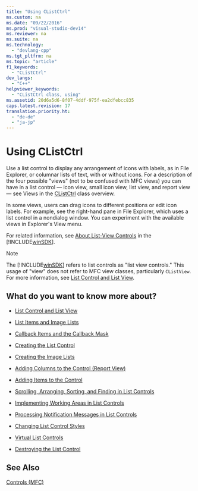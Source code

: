 ```yaml
---
title: "Using CListCtrl"
ms.custom: na
ms.date: "09/22/2016"
ms.prod: "visual-studio-dev14"
ms.reviewer: na
ms.suite: na
ms.technology: 
  - "devlang-cpp"
ms.tgt_pltfrm: na
ms.topic: "article"
f1_keywords: 
  - "CListCtrl"
dev_langs: 
  - "C++"
helpviewer_keywords: 
  - "CListCtrl class, using"
ms.assetid: 20d6a5d6-8f07-4ddf-975f-ea2dfebcc835
caps.latest.revision: 17
translation.priority.ht: 
  - "de-de"
  - "ja-jp"
---
```

# Using CListCtrl
Use a list control to display any arrangement of icons with labels, as in File Explorer, or columnar lists of text, with or without icons. For a description of the four possible "views" (not to be confused with MFC views) you can have in a list control — icon view, small icon view, list view, and report view — see Views in the [CListCtrl](../vs140/clistctrl-class.md) class overview.  
  
 In some views, users can drag icons to different positions or edit icon labels. For example, see the right-hand pane in File Explorer, which uses a list control in a nondialog window. You can experiment with the available views in Explorer's View menu.  
  
 For related information, see [About List-View Controls](http://msdn.microsoft.com/library/windows/desktop/bb774735) in the [!INCLUDE[winSDK](../vs140/includes/winsdk_md.md)].  
  
> [!NOTE]
>  The [!INCLUDE[winSDK](../vs140/includes/winsdk_md.md)] refers to list controls as "list view controls." This usage of "view" does not refer to MFC view classes, particularly `CListView`. For more information, see [List Control and List View](../vs140/list-control-and-list-view.md).  
  
## What do you want to know more about?  
  
-   [List Control and List View](../vs140/list-control-and-list-view.md)  
  
-   [List Items and Image Lists](../vs140/list-items-and-image-lists.md)  
  
-   [Callback Items and the Callback Mask](../vs140/callback-items-and-the-callback-mask.md)  
  
-   [Creating the List Control](../vs140/creating-the-list-control.md)  
  
-   [Creating the Image Lists](../vs140/creating-the-image-lists.md)  
  
-   [Adding Columns to the Control (Report View)](../vs140/adding-columns-to-the-control--report-view-.md)  
  
-   [Adding Items to the Control](../vs140/adding-items-to-the-control.md)  
  
-   [Scrolling, Arranging, Sorting, and Finding in List Controls](../vs140/scrolling--arranging--sorting--and-finding-in-list-controls.md)  
  
-   [Implementing Working Areas in List Controls](../vs140/implementing-working-areas-in-list-controls.md)  
  
-   [Processing Notification Messages in List Controls](../vs140/processing-notification-messages-in-list-controls.md)  
  
-   [Changing List Control Styles](../vs140/changing-list-control-styles.md)  
  
-   [Virtual List Controls](../vs140/virtual-list-controls.md)  
  
-   [Destroying the List Control](../vs140/destroying-the-list-control.md)  
  
## See Also  
 [Controls (MFC)](../vs140/controls--mfc-.md)